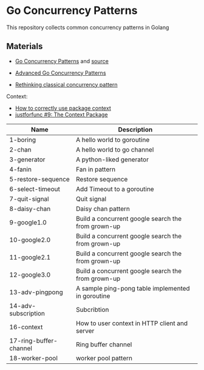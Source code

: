 # Go Concurrency Patterns

This repository collects common concurrency patterns in Golang


## Materials
- [Go Concurrency Patterns](https://talks.golang.org/2012/concurrency.slide#1)
and [source](https://talks.golang.org/2012/concurrency/support/)

- [Advanced Go Concurrency Patterns](https://talks.golang.org/2013/advconc.slide)
- [Rethinking classical concurrency pattern](https://www.youtube.com/watch?v=5zXAHh5tJqQ)

Context:
- [How to correctly use package context](https://www.youtube.com/watch?v=-_B5uQ4UGi0)
- [justforfunc #9: The Context Package](https://www.youtube.com/watch?v=LSzR0VEraWw)

| Name                   | Description                                        |
|------------------------|----------------------------------------------------|
| 1-boring               | A hello world to goroutine                         |
| 2-chan                 | A hello world to go channel                        |
| 3-generator            | A python-liked generator                           |
| 4-fanin                | Fan in pattern                                     |
| 5-restore-sequence     | Restore sequence                                   |
| 6-select-timeout       | Add Timeout to a goroutine                         |
| 7-quit-signal          | Quit signal                                        |
| 8-daisy-chan           | Daisy chan pattern                                 |
| 9-google1.0            | Build a concurrent google search the from grown-up |
| 10-google2.0           | Build a concurrent google search the from grown-up |
| 11-google2.1           | Build a concurrent google search the from grown-up |
| 12-google3.0           | Build a concurrent google search the from grown-up |
| 13-adv-pingpong        | A sample ping-pong table implemented in goroutine  |
| 14-adv-subscription    | Subcribtion                                        |
| 16-context             | How to user context in HTTP client and server      |
| 17-ring-buffer-channel | Ring buffer channel                                |
| 18-worker-pool         | worker pool pattern                                |
